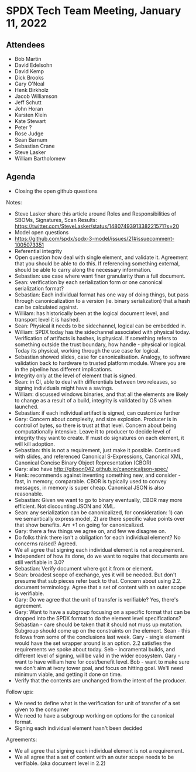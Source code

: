# SPDX Tech Team Meeting, January 11, 2022

## Attendees
* Bob Martin
* David Edelsohn
* David Kemp
* Dick Brooks
* Gary O'Neal
* Henk Birkholz
* Jacob Williamson
* Jeff Schutt
* John Horan
* Karsten Klein
* Kate Stewart
* Peter ?
* Rose Judge
* Sean Barnum
* Sebastian Crane
* Steve Lasker
* William Bartholomew

## Agenda

* Closing the open github questions

Notes:
* Steve Lasker share this article around Roles and Responsibilities of SBOMs, Signatures, Scan Results: https://twitter.com/SteveLasker/status/1480749391338221571?s=20
* Model open questions
* https://github.com/spdx/spdx-3-model/issues/21#issuecomment-1005073351
* Referential integrity
* Open question how deal with single element, and validate it.   Agreement that you should be able to do this.   If referencing something external, should be able to carry along the necessary information.
* Sebastian: use case where want finer granularity than a full document.
* Sean:  verification by each serialization form or one canonical serialization format?
* Sebastian:  Each individual format has one way of doing things, but pass through canonicalization to a version (ie. binary serialization) that a hash can be calculated against.
* Willilam: has historically been at the logical document level, and transport level it is hashed.
* Sean: Physical it needs to be sidechannel,  logical can be embedded in.
* William:  SPDX today has the sidechannel associated with physical today.   Verification of artifacts is hashes, is physical.   If something refers to something outside the trust boundary, how handle - physical or logical.  Today its physical,  working through the use case for logical.
* Sebastian showed slides,  case for canonicalisation.    Analogy, to software validation back to hardware to trusted platform module.   Where you are in the pipeline has different  implications.
* Integrity only at the level of element that is signed.
* Sean:  in CI, able to deal with differentials between two releases, so signing individuals might have a savings.
* William:  discussed windows binaries, and that all the elements are likely to change as a result of a build,  integrity is validated by OS when launched.
* Sebastian:  if each individual artifact is signed, can customize further
* Gary:  Concern about complexity, and size explosion.   Producer is in control of bytes, so there is trust at that level.   Concern about being computationally intensive.    Leave it to producer to decide level of integrity they want to create.   If must do signatures on each element, it will kill adoption.
* Sebastian:  this is not a requirement, just make it possible.    Continued with slides, and referenced Canonical S-Expressions, Canonical XML,  Canonical Concise Binary Object Representation (CBOR)
* Gary: also have http://gibson042.github.io/canonicaljson-spec/
* Henk: recommends against inventing something new, and consider - fast, in memory, comparable.   CBOR is typically used to convey messages, in memory is super cheap.   Canonical JSON is also reasonable.
* Sebastian: Given we want to go to binary eventually, CBOR may more efficient.   Not discounting JSON and XML.
* Sean: any serialization can be canonicalized, for consideration:  1) can we semantically express model, 2) are there specific value points over that show benefits.   Am +1 on going for canonicalized.
* Gary: there a few things we agree on, and few we disagree on.
* Do folks think there isn't a obligation for each individual element?   No concerns raised?    Agreed.
* We all agree that signing each individual element is not a requirement.
* Independent of how its done, do we want to require that documents are still verifiable in 3.0?
* Sebastian:  Verify document where got it from or element.
* Sean: broadest scope of exchange, yes it will be needed.  But don't presume that sub pieces refer back to that.   Concern about using 2.2. document terminology.  Agree that a set of content with an outer scope is verifiable.
* Gary:  Do we agree that the unit of transfer is verifiable?   Yes, there's agreement.
* Gary:  Want to have a subgroup focusing on a specific format that can be dropped into the SPDX format to do the element level specifications?   Sebastian - care should be taken that it should not muss up mutation.  Subgroup should come up on the constraints on the element.   Sean - this follows from some of the conclusions last week.   Gary - single element would have the set wrapper around is an option.   2.2 satisfies the requirements we spoke about today.  Seb - incramental builds, and different level of signing, will be valid in the wider ecosystem.   Gary - want to have william here for cost/benefit level.   Bob - want to make sure we don't aim at ivory tower goal, and focus on hitting goal.  We'll need minimum viable, and getting it done on time.
* Verify that the contents are unchanged from the intent of the producer.

Follow ups:
* We need to define what is the verification for unit of transfer of a set given to the consumer
* We need to have a subgroup working on options for the canonical format.
* Signing each individual element hasn't been decided

Agreements:
* We all agree that signing each individual element is not a requirement.
* We all agree that a set of content with an outer scope needs to be verifiable.  (aka document level in 2.2)
